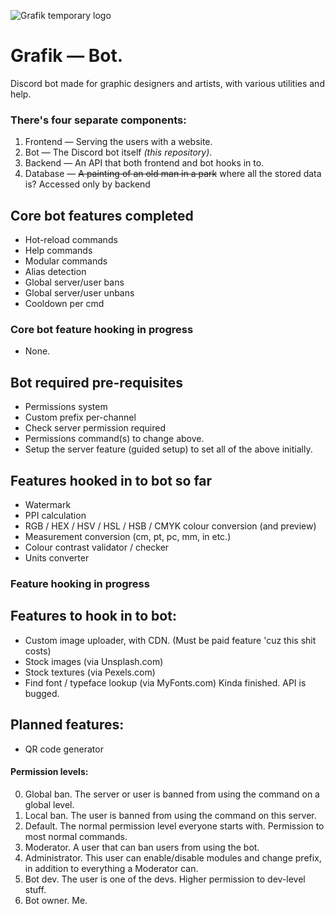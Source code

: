 ![Grafik temporary logo](https://i.thevirt.us/05/Grafik-temp-logo-medium.png)

# Grafik — Bot.
Discord bot made for graphic designers and artists, with various utilities and help.

### There's four separate components:
1. Frontend — Serving the users with a website.
2. Bot — The Discord bot itself  *(this repository)*.
3. Backend — An API that both frontend and bot hooks in to.
4. Database — ~~A painting of an old man in a park~~ where all the stored data is? Accessed only by backend

## Core bot features completed
* Hot-reload commands
* Help commands
* Modular commands
* Alias detection
* Global server/user bans
* Global server/user unbans
* Cooldown per cmd

### Core bot feature hooking in progress
* None.

## Bot required pre-requisites
* Permissions system
* Custom prefix per-channel
* Check server permission required
* Permissions command(s) to change above.
* Setup the server feature (guided setup) to set all of the above initially.

## Features hooked in to bot so far
* Watermark
* PPI calculation
* RGB / HEX / HSV / HSL / HSB / CMYK colour conversion (and preview)
* Measurement conversion (cm, pt, pc, mm, in etc.)
* Colour contrast validator / checker
* Units converter

### Feature hooking in progress

## Features to hook in to bot:
* Custom image uploader, with CDN. (Must be paid feature 'cuz this shit costs)
* Stock images (via Unsplash.com)
* Stock textures (via Pexels.com)
* Find font / typeface lookup (via MyFonts.com) Kinda finished. API is bugged.

## Planned features:
* QR code generator

#### Permission levels:
0. Global ban. The server or user is banned from using the command on a global level.
1. Local ban. The user is banned from using the command on this server.
2. Default. The normal permission level everyone starts with. Permission to most normal commands.
3. Moderator. A user that can ban users from using the bot.
4. Administrator. This user can enable/disable modules and change prefix, in addition to everything a Moderator can.
5. Bot dev. The user is one of the devs. Higher permission to dev-level stuff.
6. Bot owner. Me.